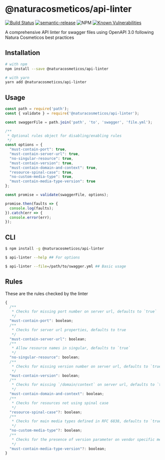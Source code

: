 # @naturacosmeticos/api-linter

[![Build Status](https://travis-ci.org/natura-cosmeticos/api-linter.svg?branch=master)](https://travis-ci.org/natura-cosmeticos/api-linter) [![semantic-release](https://img.shields.io/badge/%20%20%F0%9F%93%A6%F0%9F%9A%80-semantic--release-e10079.svg)](https://github.com/semantic-release/semantic-release) ![NPM](https://img.shields.io/npm/l/@naturacosmeticos/api-linter) [![Known Vulnerabilities](https://snyk.io/test/github/natura-cosmeticos/api-linter/badge.svg)](https://snyk.io/test/github/natura-cosmeticos/api-linter)

A comprehensive API linter for swagger files using OpenAPI 3.0 following Natura Cosmeticos best practices

## Installation

```sh
# with npm
npm install --save @naturacosmeticos/api-linter

# with yarn
yarn add @naturacosmeticos/api-linter
```

## Usage

```javascript
const path = require('path');
const { validate } = require('@naturacosmeticos/api-linter');

const swaggerFile = path.join('path', 'to', 'swagger', 'file.yml');

/**
 * Optional rules object for disabling/enabling rules
 */
const options = {
  "must-contain-port": true,
  "must-contain-server-url": true,
  "no-singular-resource": true,
  "must-contain-version": true,
  "must-contain-domain-and-context": true,
  "resource-spinal-case": true,
  "no-custom-media-type": true,
  "must-contain-media-type-version": true
};

const promise = validate(swaggerFile, options);

promise.then(faults => {
  console.log(faults);
}).catch(err => {
  console.error(err);
});
```

## CLI

```sh
$ npm install -g @naturacosmeticos/api-linter

$ api-linter --help ## For options

$ api-linter --file=/path/to/swagger.yml ## Basic usage
```

## Rules

These are the rules checked by the linter

```javascript
{
  /**
   * Checks for missing port number on server url, defaults to `true`
   */
  "must-contain-port": boolean;
  /**
   * Checks for server url properties, defaults to true
   */
  "must-contain-server-url": boolean;
  /**
   * Allow resource names in singular, defaults to `true`
   */
  "no-singular-resource": boolean;
  /**
   * Checks for missing version number on server url, defaults to `true`
   */
  "must-contain-version": boolean;
  /**
   * Checks for missing `/domain/context` on server url, defaults to `true`
   */
  "must-contain-domain-and-context": boolean;
  /**
   * Checks for resources not using spinal case
   */
  "resource-spinal-case"?: boolean;
  /**
   * Checks for main media types defined in RFC 6838, defaults to `true`
   */
  "no-custom-media-type"?: boolean;
  /**
   * Checks for the presence of version parameter on vendor specific media types
   */
  "must-contain-media-type-version"?: boolean;
}
```
